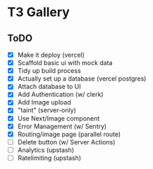 # T3 Gallery

## ToDO

- [x] Make it deploy (vercel)
- [x] Scaffold basic ui with mock data
- [x] Tidy up build process
- [x] Actually set up a database (vercel postgres)
- [x] Attach database to UI
- [x] Add Authentication (w/ clerk)
- [x] Add Image upload
- [x] "taint" (server-only)
- [x] Use Next/Image component
- [x] Error Management (w/ Sentry)
- [x] Routing/image page (parallel route)
- [ ] Delete button (w/ Server Actions)
- [ ] Analytics (upstash)
- [ ] Ratelimiting (upstash)